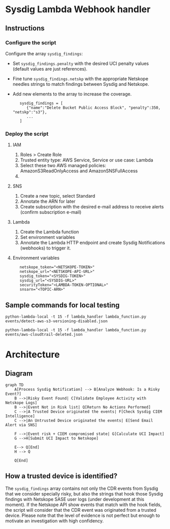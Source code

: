 # Sysdig Lambda Webhook handler


## Instructions

### Configure the script
Configure the array `sysdig_findings`:
- Set `sysdig_findings.penalty` with the desired UCI penalty values (default values are just references).
- Fine tune `sysdig_findings.netskp` with the appropriate Netskope needles strings to match findings between Sysdig and Netskope.
- Add new elements to the array to increase the coverage.  

   ```
      sysdig_findings = [
         {"name":"Delete Bucket Public Access Block", "penalty":350, "netskp":"s3"},
         ...
      ]
   ```

### Deploy the script 
1. IAM
   1. Roles > Create Role
   2. Trusted entity type: AWS Service, Service or use case: Lambda
   3. Select these two AWS managed policies: AmazonS3ReadOnlyAccess and AmazonSNSFullAccess
   4. 
2. SNS
   1. Create a new topic, select Standard
   2. Annotate the ARN for later
   3. Create subscription with the desired e-mail address to receive alerts (confirm subscription e-mail)
3. Lambda
   1. Create the Lambda function
   2. Set environment variables
   3. Annotate the Lambda HTTP endpoint and create Sysdig Notifications (webhooks) to trigger it.
4. Environment variables   

      ```
         netskope_token="<NETSKOPE-TOKEN>"
         netskope_url="<NETSKOPE-API-URL>"
         sysdig_token="<SYSDIG-TOKEN>"
         sysdig_url="<SYSDIG-URL>"
         securityToken="<LAMBDA-TOKEN-OPTIONAL>"
         snsarn="<TOPIC-ARN>"
      ```

## Sample commands for local testing

`python-lambda-local -t 15 -f lambda_handler lambda_function.py events/detect-aws-s3-versioning-disabled.json`

`python-lambda-local -t 15 -f lambda_handler lambda_function.py events/aws-cloudtrail-deleted.json`

# Architecture

## Diagram

```mermaid
graph TD
    A[Process Sysdig Notification] --> B[Analyze Webhook: Is a Risky Event?]
    B -->|Risky Event Found| C[Validate Employee Activity with Netskope Logs]
    B -->|Event Not in Risk list| Q[Return No Actions Performed]
    C -->|A Trusted Device originated the events| F[Check Sysdig CIEM Intelligence]
    C -->|An Untrusted Device originated the events| E[Send Email Alert via SNS]

    F -->|Event risk + CIEM compromised state| G[Calculate UCI Impact]
    G -->H[Submit UCI Impact to Netskope]

    E--> Q[End]
    H --> Q

    Q[End]
```

## How a trusted device is identified?

The `sysdig_findings` array contains not only the CDR events from Sysdig that we consider specially risky, but also the strings that hook those Sysdig findings with Netskope SASE user logs (under development at this moment).
If the Netskope API show events that match with the hook fields, the script will consider that the CDR event was originated from a trusted device. Please note that the level of evidence is not perfect but enough to motivate an investigation with high confidency.

